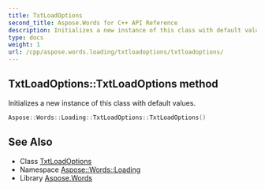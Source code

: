 ```yaml
---
title: TxtLoadOptions
second_title: Aspose.Words for C++ API Reference
description: Initializes a new instance of this class with default values.
type: docs
weight: 1
url: /cpp/aspose.words.loading/txtloadoptions/txtloadoptions/
---
```

## TxtLoadOptions::TxtLoadOptions method


Initializes a new instance of this class with default values.

```cpp
Aspose::Words::Loading::TxtLoadOptions::TxtLoadOptions()
```

## See Also

* Class [TxtLoadOptions](../)
* Namespace [Aspose::Words::Loading](../../)
* Library [Aspose.Words](../../../)
